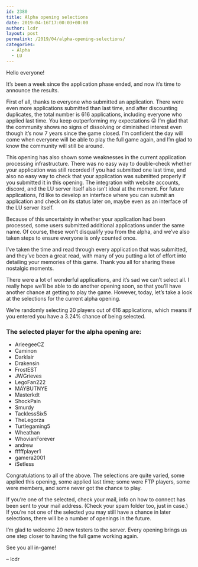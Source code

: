 ```yaml
---
id: 2380
title: Alpha opening selections
date: 2019-04-16T17:00:03+00:00
author: lcdr
layout: post
permalink: /2019/04/alpha-opening-selections/
categories:
  - Alpha
  - LU
---
```

Hello everyone!

It’s been a week since the application phase ended, and now it’s time to announce the results.

First of all, thanks to everyone who submitted an application. There were even more applications submitted than last time, and after discounting duplicates, the total number is 616 applications, including everyone who applied last time. You keep outperforming my expectations 😛 I’m glad that the community shows no signs of dissolving or diminished interest even though it’s now 7 years since the game closed. I’m confident the day will come when everyone will be able to play the full game again, and I’m glad to know the community will still be around.

This opening has also shown some weaknesses in the current application processing infrastructure. There was no easy way to double-check whether your application was still recorded if you had submitted one last time, and also no easy way to check that your application was submitted properly if you submitted it in this opening. The integration with website accounts, discord, and the LU server itself also isn’t ideal at the moment. For future applications, I’d like to develop an interface where you can submit an application and check on its status later on, maybe even as an interface of the LU server itself.

Because of this uncertainty in whether your application had been processed, some users submitted additional applications under the same name. Of course, these won’t disqualify you from the alpha, and we’ve also taken steps to ensure everyone is only counted once.

I’ve taken the time and read through every application that was submitted, and they’ve been a great read, with many of you putting a lot of effort into detailing your memories of this game. Thank you all for sharing these nostalgic moments.

There were a lot of wonderful applications, and it’s sad we can’t select all. I really hope we’ll be able to do another opening soon, so that you’ll have another chance at getting to play the game. However, today, let’s take a look at the selections for the current alpha opening.

We’re randomly selecting 20 players out of 616 applications, which means if you entered you have a 3.24% chance of being selected.

### The selected player for the alpha opening are:

* ArieegeeCZ
* Caminon
* Darklair
* Drakensin
* FrostEST
* JWGrieves
* LegoFan222
* MAYBUTNYE
* Masterkdt
* ShockPain
* Smurdy
* TacklessSix5
* TheLegorza
* Turtlegaming5
* Wheathan
* WhovianForever
* andrew
* fffffplayer1
* gamera2001
* iSetless

Congratulations to all of the above. The selections are quite varied, some applied this opening, some applied last time; some were FTP players, some were members, and some never got the chance to play.

If you’re one of the selected, check your mail, info on how to connect has been sent to your mail address. (Check your spam folder too, just in case.)
If you’re not one of the selected you may still have a chance in later selections, there will be a number of openings in the future.

I’m glad to welcome 20 new testers to the server. Every opening brings us one step closer to having the full game working again.

See you all in-game!

– lcdr